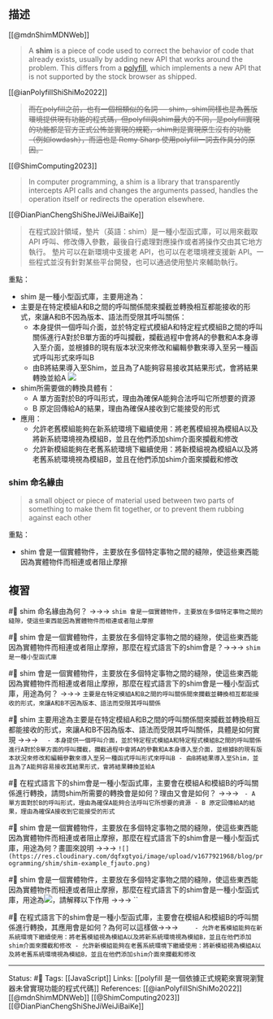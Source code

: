 ## 描述
[[@mdnShimMDNWeb]]
> A **shim** is a piece of code used to correct the behavior of code that already exists, usually by adding new API that works around the problem. This differs from a [polyfill](https://developer.mozilla.org/en-US/docs/Glossary/Polyfill), which implements a new API that is not supported by the stock browser as shipped.

[[@ianPolyfillShiShiMo2022]]
> ~~而在polyfill之前，也有一個相類似的名詞 — shim，shim同樣也是為舊版環境提供現有功能的程式碼，但polyfill與shim最大的不同，是polyfill實現的功能都是官方正式公怖並實現的規範，shim則是實現原生沒有的功能（例如lowdash），而這也是 Remy Sharp 使用polyfill一詞去作具分的原因。~~

[[@ShimComputing2023]]
> In computer programming, a shim is a library that transparently intercepts API calls and changes the arguments passed, handles the operation itself or redirects the operation elsewhere.


[[@DianPianChengShiSheJiWeiJiBaiKe]]
> 在程式設計領域，墊片（英語：shim）是一種小型函式庫，可以用來截取 API 呼叫、修改傳入參數，最後自行處理對應操作或者將操作交由其它地方執行。
> 墊片可以在新環境中支援老 API，也可以在老環境裡支援新 API。一些程式並沒有針對某些平台開發，也可以通過使用墊片來輔助執行。




重點：
- shim 是一種小型函式庫，主要用途為：
- 主要是在特定模組A和B之間的呼叫關係間來攔截並轉換相互都能接收的形式，來讓A和B不因為版本、語法而受限其呼叫關係：
	- 本身提供一個呼叫介面，並於特定程式模組A和特定程式模組B之間的呼叫關係進行A對於B單方面的呼叫攔截，攔截過程中會將A的參數和A本身導入至介面，並根據B的現有版本狀況來修改和編輯參數來導入至另一種函式呼叫形式來呼叫B
	- 由B將結果導入至Shim，並且為了A能夠容易接收其結果形式，會將結果轉換並給A
![](https://res.cloudinary.com/dqfxgtyoi/image/upload/v1677921968/blog/programming/shim/shim-example_fjauto.png)
- shim所需要做的轉換具體有：
	- A 單方面對於B的呼叫形式，理由為確保A能夠合法呼叫它所想要的資源
	- B 原定回傳給A的結果，理由為確保A接收到它能接受的形式
- 應用：
	- 允許老舊模組能夠在新系統環境下繼續使用：將老舊模組視為模組A以及將新系統環境視為模組B，並且在他們添加shim介面來攔截和修改
	- 允許新模組能夠在老舊系統環境下繼續使用：將新模組視為模組A以及將老舊系統環境視為模組B，並且在他們添加shim介面來攔截和修改

### shim 命名緣由

> a small object or piece of material used between two parts of something to make them fit together, or to prevent them rubbing against each other

重點：
- shim 會是一個實體物件，主要放在多個特定事物之間的縫隙，使這些東西能因為實體物件而相連或者阻止摩擦






## 複習

#🧠 shim 命名緣由為何？ ->->-> `shim 會是一個實體物件，主要放在多個特定事物之間的縫隙，使這些東西能因為實體物件而相連或者阻止摩擦`
<!--SR:!2023-05-09,40,250-->

#🧠 shim 會是一個實體物件，主要放在多個特定事物之間的縫隙，使這些東西能因為實體物件而相連或者阻止摩擦，那麼在程式語言下的shim會是？->->-> `shim 是一種小型函式庫`
<!--SR:!2023-03-31,17,250-->

#🧠 shim 會是一個實體物件，主要放在多個特定事物之間的縫隙，使這些東西能因為實體物件而相連或者阻止摩擦，那麼在程式語言下的shim會是一種小型函式庫，用途為何？ ->->-> `主要是在特定模組A和B之間的呼叫關係間來攔截並轉換相互都能接收的形式，來讓A和B不因為版本、語法而受限其呼叫關係`
<!--SR:!2023-04-06,22,250-->

#🧠 shim 主要用途為主要是在特定模組A和B之間的呼叫關係間來攔截並轉換相互都能接收的形式，來讓A和B不因為版本、語法而受限其呼叫關係，具體是如何實現 ->->-> `	- 本身提供一個呼叫介面，並於特定程式模組A和特定程式模組B之間的呼叫關係進行A對於B單方面的呼叫攔截，攔截過程中會將A的參數和A本身導入至介面，並根據B的現有版本狀況來修改和編輯參數來導入至另一種函式呼叫形式來呼叫B - 由B將結果導入至Shim，並且為了A能夠容易接收其結果形式，會將結果轉換並給A`
<!--SR:!2023-03-31,15,250-->




#🧠 在程式語言下的shim會是一種小型函式庫，主要會在模組A和模組B的呼叫關係進行轉換，請問shim所需要的轉換會是如何？理由又會是如何？ ->->-> `	- A 單方面對於B的呼叫形式，理由為確保A能夠合法呼叫它所想要的資源 - B 原定回傳給A的結果，理由為確保A接收到它能接受的形式`
<!--SR:!2023-04-05,21,250-->

#🧠 shim 會是一個實體物件，主要放在多個特定事物之間的縫隙，使這些東西能因為實體物件而相連或者阻止摩擦，那麼在程式語言下的shim會是一種小型函式庫，用途為何？畫圖來說明 ->->-> `![](https://res.cloudinary.com/dqfxgtyoi/image/upload/v1677921968/blog/programming/shim/shim-example_fjauto.png)`
<!--SR:!2023-04-07,23,250-->

#🧠 shim 會是一個實體物件，主要放在多個特定事物之間的縫隙，使這些東西能因為實體物件而相連或者阻止摩擦，那麼在程式語言下的shim會是一種小型函式庫，用途為![](https://res.cloudinary.com/dqfxgtyoi/image/upload/v1677921968/blog/programming/shim/shim-example_fjauto.png)，請解釋以下作用 ->->-> ``
<!--SR:!2023-04-03,20,250-->

#🧠 在程式語言下的shim會是一種小型函式庫，主要會在模組A和模組B的呼叫關係進行轉換，其應用會是如何？為何可以這樣做->->-> `	- 允許老舊模組能夠在新系統環境下繼續使用：將老舊模組視為模組A以及將新系統環境視為模組B，並且在他們添加shim介面來攔截和修改 - 允許新模組能夠在老舊系統環境下繼續使用：將新模組視為模組A以及將老舊系統環境視為模組B，並且在他們添加shim介面來攔截和修改`
<!--SR:!2023-04-09,24,250-->





---
Status: #🌱 
Tags:
[[JavaScript]]
Links:
[[polyfill 是一個依據正式規範來實現瀏覽器未曾實現功能的程式代碼]]
References:
[[@ianPolyfillShiShiMo2022]]
[[@mdnShimMDNWeb]]
[[@ShimComputing2023]]
[[@DianPianChengShiSheJiWeiJiBaiKe]]